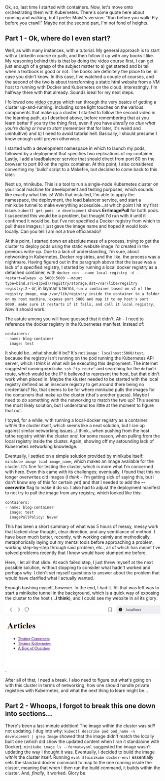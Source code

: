 Ok, so, last time I started with containers. Now, let's move onto orchestrating them with Kubernetes. There's some quote here about running and walking, but I prefer Moist's version: "Run before you walk! Fly before you crawl!" Maybe not the second part, I'm not fond of heights.

## Part 1 - Ok, where do I even start?

Well, as with many instances, with a tutorial. My general approach is to start with a LinkedIn course or path, and then follow it up with any books I like. My reasoning behind this is that by doing the video course first, I can get just enough of a grasp of the subject matter to a) get started and b) tell when a textbook is good or not. The books are definitely the place to be, in case you didn't know. In this case, I've watched a couple of courses, and the second of the two is about transforming a static html website from a VM host to running with Docker and Kubernetes on the cloud; interestingly, I'm halfway there with that already. Sounds ideal for my next steps.  

I followed one [video course](https://linkedin.com/learning-kubernetes-16086900/) which ran through the very basics of getting a cluster up-and-running, including some light touches on the various components that make up a cluster. I started to follow the second video in the learning path, as I desribed above, before remembering that a) you learn better if you try the thing first, even if you have *literally no clue what you're doing or how to start* (remember that for later, it's weird and unintuitive) and b) I need to avoid tutorial hell. Basically, I should presume I know enough until proven otherwise.  

I started with a development namespace in which to launch my pods, followed by a deployment that specifies two replications of my container. Lastly, I add a loadbalancer service that should direct from port 80 on the browser to port 80 on the nginx container. At this point, I also considered converting my 'build' script to a Makefile, but decided to come back to this later.  

Next up, minikube. This is a tool to run a single-node Kubernetes cluster on your local machine for development and testing purposes, which sounds like exactly what this is! With that installed, I'm able to apply the namespace, the deployment, the load balancer service, and start a minikube tunnel to make everything accessible...at which point I hit my first issue. `kubectl get pods -n development` shows **ErrImagePull** for both pods. I suspected this would be a problem, but thought I'd run with it until it confirmed it would be, but I've not specified a Docker registry from which to pull these images; I just gave the image name and hoped it would look locally. Can you tell I am not a true officianado?  

At this point, I started down an absolute mess of a process, trying to get the cluster to deploy pods using the static website image I'd created in the previous write-up. Due to a lack of understanding, I'm sure, about networking in Kubernetes, Docker registries, and the like, the process was a nightmare. Having figured out in the paragraph above that the issue was a lack of a specified registry, I started by running a local docker registry as a detached container, with `docker run --name local-registry -d --restart=always -p 5000:5000 --mount type=bind,src=$(pwd)/registry/storage,dst=/var/libe/regsitry registry:2` - or, in layman's terms, `run a container based on v2 of the registry image, map /var/lib/registry inside the container to a folder on my host machine, expose port 5000 and map it to my host's port 5000, make sure it restarts if it fails, and call it local registry`. *Now* it should work.  

The astute among you will have guessed that it didn't. Ah - I need to reference the docker registry in the Kubernetes manifest. Instead of:  
```  
containers:  
- name: blog-container  
  image: test  
```  
It should be...what should it be? It's not `image: localhost:5000/test`, because the registry isn't running on the pod running the Kubernetes API server, which I *think* is what will be executing this deployment. The internet suggested running `minikube ssh "ip route"` and searching for the `default` route, which would be the IP it believed to represent the host, but that didn't work when placed in. Maybe the kluster needed to be started with the local registry defined as an insecure registry to get around there being no credentials? No, that seems to be for where minikube pulls the images for the containers that make up the cluster (that's another guess). Maybe I need to do something with the networking to match the two up? This seems the most likely solution, but I understand too little at the moment to figure that out.  

I toyed, for a while, with running a local-docker registry as a container *within* the cluster itself, which seems like a neat solution, but I ran up against similar networking issues...I think...when pushing from the host tothe registry within the cluster *and*, for some reason, when pulling from the local registry inside the cluster. Again, showing off my astounding lack of Kubernetes networking knowledge.  

Eventually, I settled on a simple solution provided by minikube itself: `minikube image load image_name`, which makes an image available for the cluster. It's fine for testing the cluster, which is more what I'm concerned with here. Even this came with its challenges; eventually, I found that this no longer overwrites old images (*I think* - I'm getting sick of saying this, but I don't know any of this for certain yet) and that I needed to add the **--overwrite** flag to make it do so. I also had to adjust the deployment manifest to not try to pull the image from any registry, which looked like this:  
```  
containers:  
- name: blog-container  
  image: test  
  imagePullPolicy: Never  
```  

This has been a short summary of what was 5 hours of messy, messy work that lacked clear thought, clear direction, and any semblance of method. I have been much better, recently, with working calmly and methodically, metaphorically laying out my mental tools before approaching a problem, working step-by-step through said problem, etc., all of which has meant I've solved problems recently that I know would have stumped me before.  

Here, I let all that slide. At each failed step, I just threw myself at the next possible solution, without stopping to consider what hadn't worked and perhaps why. I didn't set myself questions to answer about the problem that would have clarified what I actually wanted.  

Enough bashing myself, however. In the end, I had it. All that was left was to start a minikube tunnel in the background, which is a quick way of exposing the cluster to the host (...**I think**), and I could see my website in all its glory:  

![Containerised and Kubernetised ugly ass static website](images/2_1_static_website.png). 

After all of that, I need a break. I also need to figure out what's going on with this cluster in terms of networking, how one should handle private registries with Kubernetes, and what the next thing to learn might be...

## Part 2 - Whoops, I forgot to break this one down into sections...

There's been a last-minute addition! The image within the cluster was *still* not updating. I dug into why: `kubectl describe pod pod_name -n developemnt | grep Image` showed that the image didn't match the locally built one (which did show the updated content when I ran it standalone with Docker); `minikube image ls --format=yaml` suggested the image wasn't updating the way I thought it was. Eventually, I decided to build the image *within* the cluster itself. Running `eval $(minikube docker-env)` essentially sets the standard docker command to map to the one running inside the cluster, meaning that when I then run the build command, it builds within the cluster. And, *finally*, it worked. Glory be.
